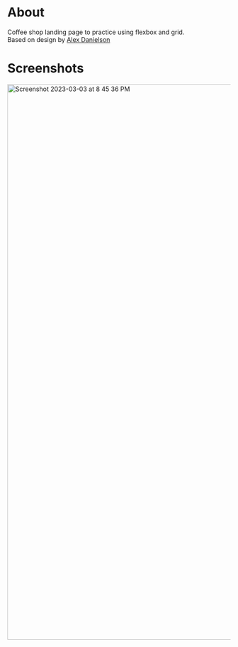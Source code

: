 # About
Coffee shop landing page to practice using flexbox and grid.  
Based on design by [Alex Danielson](https://www.alexdanielson.com/)
# Screenshots
<img width="1250" alt="Screenshot 2023-03-03 at 8 45 36 PM" src="https://user-images.githubusercontent.com/100975883/222876319-3592f481-6c3e-478f-8e37-c36c2ddb4641.png">
